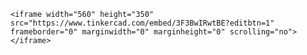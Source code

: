 ```<iframe width="560" height="350" src="https://www.tinkercad.com/embed/3F3BwIRwtBE?editbtn=1" frameborder="0" marginwidth="0" marginheight="0" scrolling="no"></iframe>```
